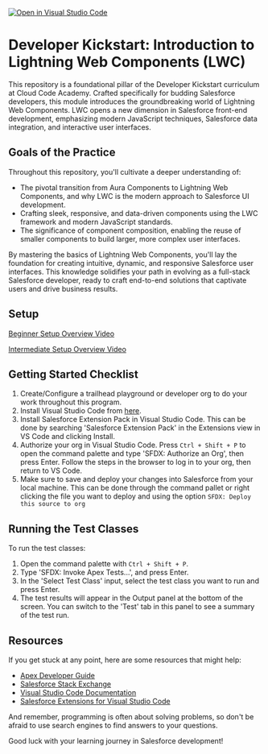 [![Open in Visual Studio Code](https://classroom.github.com/assets/open-in-vscode-2e0aaae1b6195c2367325f4f02e2d04e9abb55f0b24a779b69b11b9e10269abc.svg)](https://classroom.github.com/online_ide?assignment_repo_id=15451997&assignment_repo_type=AssignmentRepo)
# Developer Kickstart: Introduction to Lightning Web Components (LWC)
This repository is a foundational pillar of the Developer Kickstart curriculum at Cloud Code Academy. Crafted specifically for budding Salesforce developers, this module introduces the groundbreaking world of Lightning Web Components. LWC opens a new dimension in Salesforce front-end development, emphasizing modern JavaScript techniques, Salesforce data integration, and interactive user interfaces.

## Goals of the Practice
Throughout this repository, you'll cultivate a deeper understanding of:

- The pivotal transition from Aura Components to Lightning Web Components, and why LWC is the modern approach to Salesforce UI development.
- Crafting sleek, responsive, and data-driven components using the LWC framework and modern JavaScript standards.
- The significance of component composition, enabling the reuse of smaller components to build larger, more complex user interfaces.

By mastering the basics of Lightning Web Components, you'll lay the foundation for creating intuitive, dynamic, and responsive Salesforce user interfaces. This knowledge solidifies your path in evolving as a full-stack Salesforce developer, ready to craft end-to-end solutions that captivate users and drive business results.

## Setup
[Beginner Setup Overview Video](https://vimeo.com/839597882/46fc06d93e)

[Intermediate Setup Overview Video](https://vimeo.com/847130413/955b8bdbe2)

## Getting Started Checklist
1. Create/Configure a trailhead playground or developer org to do your work throughout this program.
2. Install Visual Studio Code from [here](https://code.visualstudio.com/download).
3. Install Salesforce Extension Pack in Visual Studio Code. This can be done by searching 'Salesforce Extension Pack' in the Extensions view in VS Code and clicking Install.
4. Authorize your org in Visual Studio Code. Press `Ctrl + Shift + P` to open the command palette and type 'SFDX: Authorize an Org', then press Enter. Follow the steps in the browser to log in to your org, then return to VS Code.
5. Make sure to save and deploy your changes into Salesforce from your local machine. This can be done through the command pallet or right clicking the file you want to deploy and using the option `SFDX: Deploy this source to org`

## Running the Test Classes

To run the test classes:

1. Open the command palette with `Ctrl + Shift + P`.
2. Type 'SFDX: Invoke Apex Tests...', and press Enter.
3. In the 'Select Test Class' input, select the test class you want to run and press Enter.
4. The test results will appear in the Output panel at the bottom of the screen. You can switch to the 'Test' tab in this panel to see a summary of the test run.

## Resources

If you get stuck at any point, here are some resources that might help:

- [Apex Developer Guide](https://developer.salesforce.com/docs/atlas.en-us.apexcode.meta/apexcode/apex_dev_guide.htm)
- [Salesforce Stack Exchange](https://salesforce.stackexchange.com/)
- [Visual Studio Code Documentation](https://code.visualstudio.com/docs)
- [Salesforce Extensions for Visual Studio Code](https://developer.salesforce.com/tools/vscode/)

And remember, programming is often about solving problems, so don't be afraid to use search engines to find answers to your questions.

Good luck with your learning journey in Salesforce development!